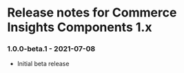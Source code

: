 # Release notes for Commerce Insights Components 1.x

### 1.0.0-beta.1 - 2021-07-08
- Initial beta release
